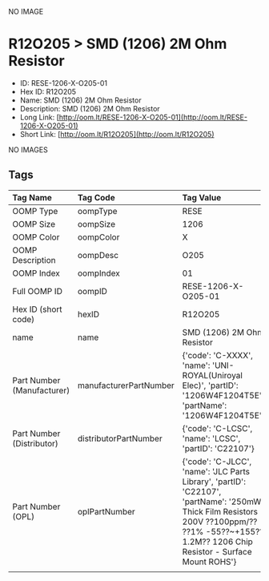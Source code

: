 


  
NO IMAGE  
# R12O205 > SMD (1206) 2M Ohm Resistor

- ID: RESE-1206-X-O205-01
- Hex ID: R12O205
- Name: SMD (1206) 2M Ohm Resistor
- Description: SMD (1206) 2M Ohm Resistor
- Long Link: [http://oom.lt/RESE-1206-X-O205-01](http://oom.lt/RESE-1206-X-O205-01)
- Short Link: [http://oom.lt/R12O205](http://oom.lt/R12O205)
  
NO IMAGES  
## Tags
  

|Tag Name|Tag Code|Tag Value|
| :--- | :--- | :--- |
|OOMP Type|oompType|RESE|
|OOMP Size|oompSize|1206|
|OOMP Color|oompColor|X|
|OOMP Description|oompDesc|O205|
|OOMP Index|oompIndex|01|
|Full OOMP ID|oompID|RESE-1206-X-O205-01|
|Hex ID (short code)|hexID|R12O205|
|name|name|SMD (1206) 2M Ohm Resistor|
|Part Number (Manufacturer)|manufacturerPartNumber|{'code': 'C-XXXX', 'name': 'UNI-ROYAL(Uniroyal Elec)', 'partID': '1206W4F1204T5E', 'partName': '1206W4F1204T5E'}|
|Part Number (Distributor)|distributorPartNumber|{'code': 'C-LCSC', 'name': 'LCSC', 'partID': 'C22107'}|
|Part Number (OPL)|oplPartNumber|{'code': 'C-JLCC', 'name': 'JLC Parts Library', 'partID': 'C22107', 'partName': '250mW Thick Film Resistors 200V ??100ppm/?? ??1% -55??~+155?? 1.2M?? 1206  Chip Resistor - Surface Mount ROHS'}|
||||
